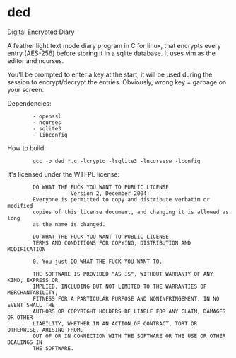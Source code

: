 # ded
Digital Encrypted Diary

A feather light text mode diary program in C for linux, that encrypts every entry (AES-256) before storing it in a sqlite database.
It uses vim as the editor and ncurses.

You'll be prompted to enter a key at the start, it will be used during the session to encrypt/decrypt the entries.
Obviously, wrong key = garbage on your screen.

Dependencies:

            - openssl
            - ncurses
            - sqlite3
            - libconfig
            
How to build:

            gcc -o ded *.c -lcrypto -lsqlite3 -lncursesw -lconfig

It's licensed under the WTFPL license:

            DO WHAT THE FUCK YOU WANT TO PUBLIC LICENSE
                        Version 2, December 2004:
            Everyone is permitted to copy and distribute verbatim or modified
            copies of this license document, and changing it is allowed as long
            as the name is changed.

            DO WHAT THE FUCK YOU WANT TO PUBLIC LICENSE
            TERMS AND CONDITIONS FOR COPYING, DISTRIBUTION AND MODIFICATION

            0. You just DO WHAT THE FUCK YOU WANT TO.

            THE SOFTWARE IS PROVIDED "AS IS", WITHOUT WARRANTY OF ANY KIND, EXPRESS OR
            IMPLIED, INCLUDING BUT NOT LIMITED TO THE WARRANTIES OF MERCHANTABILITY,
            FITNESS FOR A PARTICULAR PURPOSE AND NONINFRINGEMENT. IN NO EVENT SHALL THE
            AUTHORS OR COPYRIGHT HOLDERS BE LIABLE FOR ANY CLAIM, DAMAGES OR OTHER
            LIABILITY, WHETHER IN AN ACTION OF CONTRACT, TORT OR OTHERWISE, ARISING FROM,
            OUT OF OR IN CONNECTION WITH THE SOFTWARE OR THE USE OR OTHER DEALINGS IN
            THE SOFTWARE.
